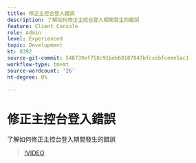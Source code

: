 ```yaml
---
title: 修正主控台登入錯誤
description: 了解如何修正主控台登入期間發生的錯誤
feature: Client Console
role: Admin
level: Experienced
topic: Development
kt: 8392
source-git-commit: 548739ef758c91beb68107847bfccebfceee5ac1
workflow-type: tm+mt
source-wordcount: '26'
ht-degree: 0%

---
```



# 修正主控台登入錯誤

了解如何修正主控台登入期間發生的錯誤

>[!VIDEO](https://video.tv.adobe.com/v/335896?quality=12)
